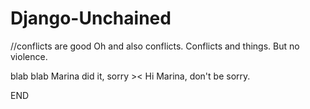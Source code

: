# Django-Unchained


//conflicts are good
Oh and also conflicts. Conflicts and things.
But no violence. 

blab blab Marina did it, sorry ><
Hi Marina, don't be sorry.

END
